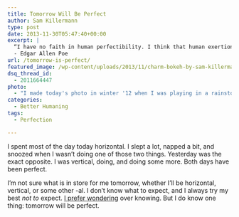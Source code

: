 ```yaml
---
title: Tomorrow Will Be Perfect
author: Sam Killermann
type: post
date: 2013-11-30T05:47:40+00:00
excerpt: |
  “I have no faith in human perfectibility. I think that human exertion will have no appreciable effect upon humanity. Man is now only more active - not more happy - nor more wise, than he was 6000 years ago.”
  - Edgar Allen Poe
url: /tomorrow-is-perfect/
featured_image: /wp-content/uploads/2013/11/charm-bokeh-by-sam-killermann.jpg
dsq_thread_id:
  - 2011664447
photo:
  - "I made today's photo in winter '12 when I was playing in a rainstorm in Hanapepe Valley."
categories:
  - Better Humaning
tags:
  - Perfection

---
```

I spent most of the day today horizontal. I slept a lot, napped a bit, and snoozed when I wasn&#8217;t doing one of those two things. Yesterday was the exact opposite. I was vertical, doing, and doing some more. Both days have been perfect.

I&#8217;m not sure what is in store for me tomorrow, whether I&#8217;ll be horizontal, vertical, or some other -al. I don&#8217;t know what to expect, and I always try my best _not to_ expect. [I prefer wondering][1] over knowing. But I do know one thing: tomorrow will be perfect.

 [1]: //i-miss-wondering/ "I Miss Wondering"